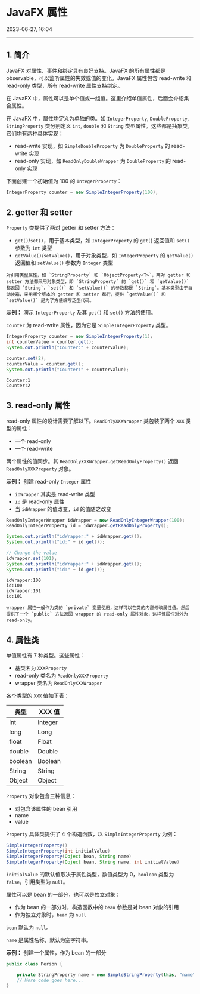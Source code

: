 # JavaFX 属性

2023-06-27, 16:04
****
## 1. 简介

JavaFX 对属性、事件和绑定具有良好支持。JavaFX 的所有属性都是 observable，可以监听属性的失效或值的变化。JavaFX 属性包含 read-write 和 read-only 类型，所有 read-write 属性支持绑定。

在 JavaFX 中，属性可以是单个值或一组值。这里介绍单值属性，后面会介绍集合属性。

在 JavaFX 中，属性均定义为单独的类。如 `IntegerProperty`, `DoubleProperty`, `StringProperty` 类分别定义 `int`, `double` 和 `String` 类型属性。这些都是抽象类，它们均有两种具体实现：

- read-write 实现，如 `SimpleDoubleProperty` 为 `DoubleProperty` 的 read-write 实现
- read-only 实现，如 `ReadOnlyDoubleWrapper` 为 `DoubleProperty` 的 read-only 实现

下面创建一个初始值为 100 的 `IntegerProperty`：

```java
IntegerProperty counter = new SimpleIntegerProperty(100);
```

## 2. getter 和 setter

`Property` 类提供了两对 getter 和 setter 方法：

- `get()`/`set()`，用于基本类型，如 `IntegerProperty` 的 `get(`) 返回值和 `set()` 参数为 `int` 类型
- `getValue()`/`setValue()`，用于对象类型，如 `IntegerProperty` 的 `getValue()` 返回值和 `setValue()` 参数为 `Integer` 类型

```ad-tip
对引用类型属性，如 `StringProperty` 和 `ObjectProperty<T>`，两对 getter 和 setter 方法都采用对象类型，即 `StringProperty` 的 `get()` 和 `getValue()` 都返回 `String`，`set()` 和 `setValue()` 的参数都是 `String`。基本类型由于自动装箱，采用哪个版本的 getter 和 setter 都行，提供 `getValue()` 和 `setValue()` 是为了方便编写泛型代码。
```

**示例：** 演示 `IntegerProperty` 及其 `get()` 和 `set()` 方法的使用。

`counter` 为 read-write 属性，因为它是 `SimpleIntegerProperty` 类型。

```java
IntegerProperty counter = new SimpleIntegerProperty(1);
int counterValue = counter.get();
System.out.println("Counter:" + counterValue);

counter.set(2);
counterValue = counter.get();
System.out.println("Counter:" + counterValue);
```

```
Counter:1
Counter:2
```

## 3. read-only 属性

read-only 属性的设计需要了解以下。`ReadOnlyXXXWrapper` 类包装了两个 `XXX` 类型的属性：

- 一个 read-only
- 一个 read-write

两个属性的值同步。其 `ReadOnlyXXXWrapper.getReadOnlyProperty()` 返回 `ReadOnlyXXXProperty` 对象。

**示例：** 创建 read-only `Integer` 属性

- `idWrapper` 其实是 read-write 类型
- `id` 是 read-only 属性
- 当 `idWrapper` 的值改变，`id` 的值随之改变

```java
ReadOnlyIntegerWrapper idWrapper = new ReadOnlyIntegerWrapper(100);
ReadOnlyIntegerProperty id = idWrapper.getReadOnlyProperty();

System.out.println("idWrapper:" + idWrapper.get());
System.out.println("id:" + id.get());

// Change the value
idWrapper.set(101);
System.out.println("idWrapper:" + idWrapper.get());
System.out.println("id:" + id.get());
```

```
idWrapper:100
id:100
idWrapper:101
id:101
```

```ad-tip
wrapper 属性一般作为类的 `private` 变量使用，这样可以在类的内部修改属性值。然后提供了一个 `public` 方法返回 wrapper 的 read-only 属性对象，这样该属性对外为 read-only。
```

## 4. 属性类

单值属性有 7 种类型。这些属性：

- 基类名为 `XXXProperty`
- read-only 类名为 `ReadOnlyXXXProperty`
- wrapper 类名为 `ReadOnlyXXXWrapper`

各个类型的 `XXX` 值如下表：

| 类型    | XXX 值  |
| ------- | ------- |
| int     | Integer |
| long    | Long    |
| float   | Float   |
| double  | Double  |
| boolean | Boolean |
| String  | String  |
| Object  | Object  |

`Property` 对象包含三种信息：

- 对包含该属性的 bean 引用
- name
- value

`Property` 具体类提供了 4 个构造函数，以 `SimpleIntegerProperty` 为例：

```java
SimpleIntegerProperty()
SimpleIntegerProperty(int initialValue)
SimpleIntegerProperty(Object bean, String name)
SimpleIntegerProperty(Object bean, String name, int initialValue)
```

`initialValue` 的默认值取决于属性类型，数值类型为 0，`boolean` 类型为 `false`，引用类型为 `null`。

属性可以是 bean 的一部分，也可以是独立对象：

- 作为 bean 的一部分时，构造函数中的 `bean` 参数是对 bean 对象的引用
- 作为独立对象时，`bean` 为 `null`

`bean` 默认为 `null`。

`name` 是属性名称，默认为空字符串。

**示例：** 创建一个属性，作为 bean 的一部分

```java
public class Person {

    private StringProperty name = new SimpleStringProperty(this, "name", "Li");
    // More code goes here...
}
```
